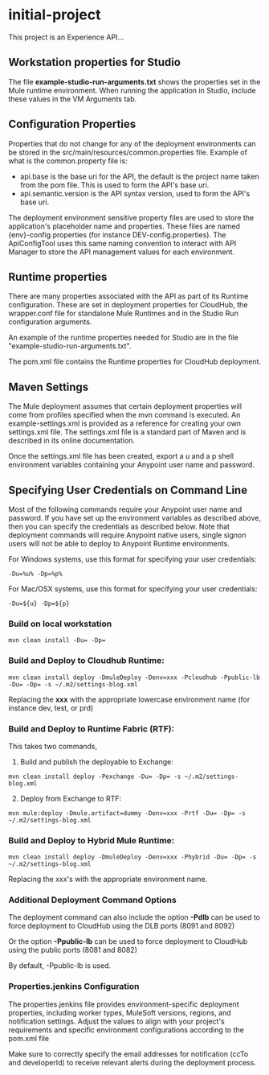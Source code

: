 # initial-project
This project is an Experience API...

## Workstation properties for Studio

The file **example-studio-run-arguments.txt** shows the properties set in the Mule runtime environment. When running the application in Studio, include these values in the VM Arguments tab. 

## Configuration Properties

Properties that do not change for any of the deployment environments can be stored in the src/main/resources/common.properties file. Example of what is the common.property file is:

* api.base is the base uri for the API, the default is the project name taken from the pom file. This is used to form the API's base uri.
* api.semantic.version is the API syntax version, used to form the API's base uri.

The deployment environment sensitive property files are used to store the application's placeholder name and properties. These files are named {env}-config.properties (for instance DEV-config.properties). The ApiConfigTool uses this same naming convention to interact with API Manager to store the API management values for each environment.


## Runtime properties

There are many properties associated with the API as part of its Runtime configuration. These are set in deployment properties for CloudHub, the wrapper.conf file for standalone Mule Runtimes and in the Studio Run configuration arguments.

An example of the runtime properties needed for Studio are in the file "example-studio-run-arguments.txt".

The pom.xml file contains the Runtime properties for CloudHub deployment.

## Maven Settings

The Mule deployment assumes that certain deployment properties will come from profiles specified when the mvn command is executed. An example-settings.xml is provided as a reference for creating your own settings.xml file. The settings.xml file is a standard part of Maven and is described in its online documentation. 

Once the settings.xml file has been created, export a u and a p shell environment variables containing your Anypoint user name and password. 

## Specifying User Credentials on Command Line

Most of the following commands require your Anypoint user name and password. If you have set up the environment variables as described above, then you can specify the credentials as described below. Note that deployment commands will require Anypoint native users, single signon users will not be able to deploy to Anypoint Runtime environments.

For Windows systems, use this format for specifying your user credentials:

```
-Du=%u% -Dp=%p%
```

For Mac/OSX systems, use this format for specifying your user credentials:

```
-Du=${u} -Dp=${p}
```

### Build on local workstation

```
mvn clean install -Du= -Dp=
```

### Build and Deploy to Cloudhub Runtime:

```
mvn clean install deploy -DmuleDeploy -Denv=xxx -Pcloudhub -Ppublic-lb -Du= -Dp= -s ~/.m2/settings-blog.xml
```

Replacing the **xxx** with the appropriate lowercase environment name (for instance dev, test, or prd)

### Build and Deploy to Runtime Fabric (RTF):

This takes two commands,
  1) Build and publish the deployable to Exchange:
  
```
mvn clean install deploy -Pexchange -Du= -Dp= -s ~/.m2/settings-blog.xml
```

  2) Deploy from Exchange to RTF:

```
mvn mule:deploy -Dmule.artifact=dummy -Denv=xxx -Prtf -Du= -Dp= -s ~/.m2/settings-blog.xml
```

### Build and Deploy to Hybrid Mule Runtime:

```
mvn clean install deploy -DmuleDeploy -Denv=xxx -Phybrid -Du= -Dp= -s ~/.m2/settings-blog.xml
```

Replacing the xxx's with the appropriate environment name.

### Additional Deployment Command Options

The deployment command can also include the option **-Pdlb** can be used to force deployment to CloudHub using the DLB ports (8091 and 8092)

Or the option **-Ppublic-lb** can be used to force deployment to CloudHub using the public ports (8081 and 8082)

By default, -Ppublic-lb is used.

### Properties.jenkins Configuration
The properties.jenkins file provides environment-specific deployment properties, including worker types, MuleSoft versions, regions, and notification settings. Adjust the values to align with your project's requirements and specific environment configurations according to the pom.xml file

Make sure to correctly specify the email addresses for notification (ccTo and developerId) to receive relevant alerts during the deployment process.
